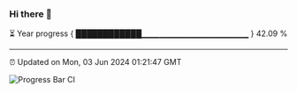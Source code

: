 ### Hi there 👋

⏳ Year progress { ████████████▁▁▁▁▁▁▁▁▁▁▁▁▁▁▁▁▁▁ } 42.09 %

---

⏰ Updated on Mon, 03 Jun 2024 01:21:47 GMT

![Progress Bar CI](https://github.com/ZhaoGui/ZhaoGui/workflows/Progress%20Bar%20CI/badge.svg)
